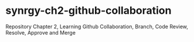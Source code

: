 # synrgy-ch2-github-collaboration
Repository Chapter 2, Learning Github Collaboration, Branch, Code Review, Resolve, Approve and Merge
